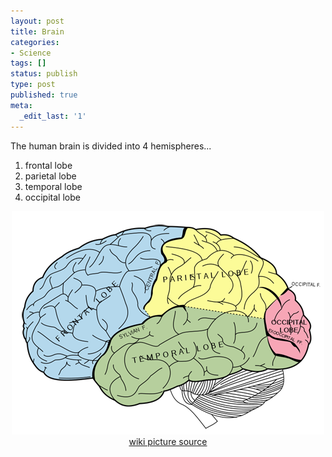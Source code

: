 ```yaml
---
layout: post
title: Brain
categories:
- Science
tags: []
status: publish
type: post
published: true
meta:
  _edit_last: '1'
---
```

The human brain is divided into 4 hemispheres...
<ol>
	<li>frontal lobe</li>
	<li>parietal lobe</li>
	<li>temporal lobe</li>
	<li>occipital lobe</li>
</ol>
<div style="text-align: center;"><img class="aligncenter size-full wp-image-987" title="brain_lobes" src="/img/brain_lobes.png" alt="" width="500" height="357" /><a class="vt-p" href="http://en.wikipedia.org/wiki/Image:Gray728.svg">wiki picture source</a></div>
